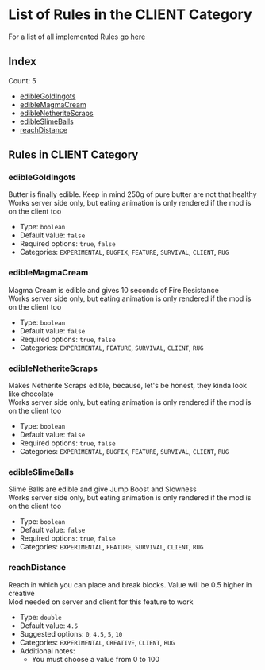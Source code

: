 # List of Rules in the CLIENT Category

For a list of all implemented Rules go [here](../README.md)
## Index
Count: 5
- [edibleGoldIngots](#ediblegoldingots)
- [edibleMagmaCream](#ediblemagmacream)
- [edibleNetheriteScraps](#ediblenetheritescraps)
- [edibleSlimeBalls](#edibleslimeballs)
- [reachDistance](#reachdistance)

## Rules in CLIENT Category

### edibleGoldIngots
Butter is finally edible. Keep in mind 250g of pure butter are not that healthy  
Works server side only, but eating animation is only rendered if the mod is on the client too  
- Type: `boolean`
- Default value: `false`
- Required options: `true`, `false`
- Categories: `EXPERIMENTAL`, `BUGFIX`, `FEATURE`, `SURVIVAL`, `CLIENT`, `RUG`

### edibleMagmaCream
Magma Cream is edible and gives 10 seconds of Fire Resistance  
Works server side only, but eating animation is only rendered if the mod is on the client too  
- Type: `boolean`
- Default value: `false`
- Required options: `true`, `false`
- Categories: `EXPERIMENTAL`, `FEATURE`, `SURVIVAL`, `CLIENT`, `RUG`

### edibleNetheriteScraps
Makes Netherite Scraps edible, because, let's be honest, they kinda look like chocolate  
Works server side only, but eating animation is only rendered if the mod is on the client too  
- Type: `boolean`
- Default value: `false`
- Required options: `true`, `false`
- Categories: `EXPERIMENTAL`, `BUGFIX`, `FEATURE`, `SURVIVAL`, `CLIENT`, `RUG`

### edibleSlimeBalls
Slime Balls are edible and give Jump Boost and Slowness  
Works server side only, but eating animation is only rendered if the mod is on the client too  
- Type: `boolean`
- Default value: `false`
- Required options: `true`, `false`
- Categories: `EXPERIMENTAL`, `FEATURE`, `SURVIVAL`, `CLIENT`, `RUG`

### reachDistance
Reach in which you can place and break blocks. Value will be 0.5 higher in creative  
Mod needed on server and client for this feature to work  
- Type: `double`
- Default value: `4.5`
- Suggested options: `0`, `4.5`, `5`, `10`
- Categories: `EXPERIMENTAL`, `CREATIVE`, `CLIENT`, `RUG`
- Additional notes:
  - You must choose a value from 0 to 100
